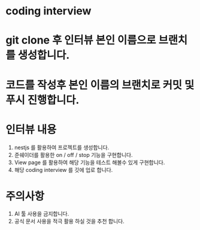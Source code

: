 # coding interview

# git clone 후 인터뷰 본인 이름으로 브랜치를 생성합니다.

# 코드를 작성후 본인 이름의 브랜치로 커밋 및 푸시 진행합니다.

# 인터뷰 내용
1. nestjs 를 활용하여 프로젝트를 생성합니다.
2. 준쉐이더를 활용한 on / off / stop 기능을 구현합니다.
3. View page 를 활용하여 해당 기능을 테스트 해볼수 있게 구현합니다.
4. 해당 coding interview 를 깃에 업로 합니다.


# 주의사항
1. AI 툴 사용을 금지합니다.
2. 공식 문서 사용을 적극 활용 하실 것을 추천 합니다.

